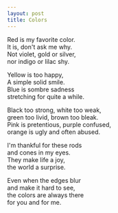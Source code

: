 ```yaml
---
layout: post
title: Colors
---
```


Red is my favorite color.  
It is, don't ask me why.  
Not violet, gold or silver,  
nor indigo or lilac shy.

Yellow is too happy,  
A simple solid smile.  
Blue is sombre sadness  
stretching for quite a while.

Black too strong, white too weak,  
green too livid, brown too bleak.  
Pink is pretentious, purple confused,  
orange is ugly and often abused.

I'm thankful for these rods  
and cones in my eyes.  
They make life a joy,  
the world a surprise.

Even when the edges blur  
and make it hard to see,  
the colors are always there  
for you and for me.
